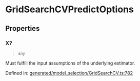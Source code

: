 # GridSearchCVPredictOptions

## Properties

### X?

> `any`

Must fulfill the input assumptions of the underlying estimator.

Defined in:  [generated/model\_selection/GridSearchCV.ts:782](https://github.com/transitive-bullshit/scikit-learn-ts/blob/b59c1ff/packages/sklearn/src/generated/model_selection/GridSearchCV.ts#L782)
